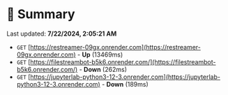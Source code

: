 # 📖 Summary
Last updated: **7/22/2024, 2:05:21 AM**

- `GET` [https://restreamer-09gx.onrender.com](https://restreamer-09gx.onrender.com) - **Up** (13469ms)
- `GET` [https://filestreambot-b5k6.onrender.com/](https://filestreambot-b5k6.onrender.com/) - **Down** (262ms)
- `GET` [https://jupyterlab-python3-12-3.onrender.com](https://jupyterlab-python3-12-3.onrender.com) - **Down** (189ms)
